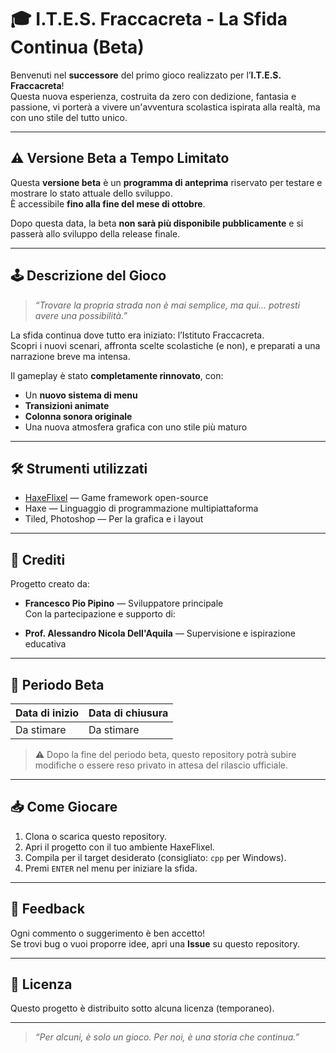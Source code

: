# 🎓 I.T.E.S. Fraccacreta - La Sfida Continua (Beta)

Benvenuti nel **successore** del primo gioco realizzato per l’**I.T.E.S. Fraccacreta**!  
Questa nuova esperienza, costruita da zero con dedizione, fantasia e passione, vi porterà a vivere un'avventura scolastica ispirata alla realtà, ma con uno stile del tutto unico.

---

## ⚠️ Versione Beta a Tempo Limitato

Questa **versione beta** è un **programma di anteprima** riservato per testare e mostrare lo stato attuale dello sviluppo.  
È accessibile **fino alla fine del mese di ottobre**.

Dopo questa data, la beta **non sarà più disponibile pubblicamente** e si passerà allo sviluppo della release finale.

---

## 🕹️ Descrizione del Gioco

> _“Trovare la propria strada non è mai semplice, ma qui... potresti avere una possibilità.”_

La sfida continua dove tutto era iniziato: l’Istituto Fraccacreta.  
Scopri i nuovi scenari, affronta scelte scolastiche (e non), e preparati a una narrazione breve ma intensa.

Il gameplay è stato **completamente rinnovato**, con:
- Un **nuovo sistema di menu**
- **Transizioni animate**
- **Colonna sonora originale**
- Una nuova atmosfera grafica con uno stile più maturo

---

## 🛠️ Strumenti utilizzati

- [HaxeFlixel](https://haxeflixel.com/) — Game framework open-source
- Haxe — Linguaggio di programmazione multipiattaforma
- Tiled, Photoshop — Per la grafica e i layout

---

## 👤 Crediti

Progetto creato da:

- **Francesco Pio Pipino** — Sviluppatore principale  
Con la partecipazione e supporto di:

- **Prof. Alessandro Nicola Dell'Aquila** — Supervisione e ispirazione educativa

---

## 📅 Periodo Beta

| Data di inizio | Data di chiusura |
|----------------|------------------|
| Da stimare     | Da stimare       |

> ⚠️ Dopo la fine del periodo beta, questo repository potrà subire modifiche o essere reso privato in attesa del rilascio ufficiale.

---

## 📥 Come Giocare

1. Clona o scarica questo repository.
2. Apri il progetto con il tuo ambiente HaxeFlixel.
3. Compila per il target desiderato (consigliato: `cpp` per Windows).
4. Premi `ENTER` nel menu per iniziare la sfida.

---

## 💬 Feedback

Ogni commento o suggerimento è ben accetto!  
Se trovi bug o vuoi proporre idee, apri una **Issue** su questo repository.

---

## 📜 Licenza

Questo progetto è distribuito sotto alcuna licenza (temporaneo).

---

> _“Per alcuni, è solo un gioco. Per noi, è una storia che continua.”_
